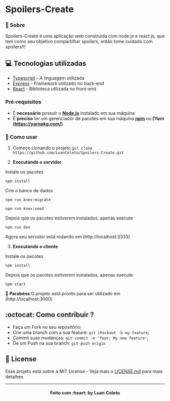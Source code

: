 # Spoilers-Create

### :bookmark: Sobre

Spoilers-Create é uma aplicação web construida com node js e react js, que tem como seu objetivo compartilhar spoilers, então tome cuidado com spoilers!!! 

## :computer: Tecnologias utilizadas

* [Typescript](https://www.typescriptlang.org/) - A linguagem utilizada
* [Express](https://expressjs.com/pt-br/) - Framework utilizado no back-end
* [React](https://pt-br.reactjs.org/) - Biblioteca utilizada no front-end


### Pré-requisitos

- É **necessário** possuir o **[Node.js](https://nodejs.org/en/)** instalado em sua máquina
- É **preciso** ter um gerenciador de pacotes em sua máquina **[npm](https://www.npmjs.com/)** ou **[Yarn (https://yarnpkg.com/)**

### :rocket: Como usar

1. Começe clonando o projeto ```git clone https://github.com/LuanColeto/Spoilers-Create.git```

2. **Executando o servidor**


Instale os pacotes

```
npm install
```

Crie o banco de dados


```
npm run knex:migrate
```

```
npm run knex:seed
```

Depois que os pacotes estiverem instalados, apenas execute

```
npm run dev
```

Agora seu servidor está rodando em (http://localhost:3333)


3. **Executando o cliente**


Instale os pacotes

```
npm install
```


Depois que os pacotes estiverem instalados, apenas execute

```
npm start
```

 :tada: **Parabéns** O projeto está pronto para ser utilizado em (http://localhost:3000)



## :octocat: Como contribuir ?

- Faça um Fork no seu repositório;
- Crie uma branch com a sua feature: `git checkout -b my-feature`;
- Commit suas mudanças: `git commit -m 'feat: My new feature'`;
- De um Push na sua branch: `git push origin`


## :memo: License

Esse projeto está sobre a MIT License - Veja mais o [LICENSE.md](LICENSE.md) para mais detalhes

---

<h4 align="center"> Feito com :heart: by Luan Coleto </h4>

